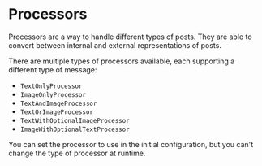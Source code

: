 # Processors

Processors are a way to handle different types of posts.
They are able to convert between
internal and external representations of posts.

There are multiple types of processors available,
each supporting a different type of message:

- `TextOnlyProcessor`
- `ImageOnlyProcessor`
- `TextAndImageProcessor`
- `TextOrImageProcessor`
- `TextWithOptionalImageProcessor`
- `ImageWithOptionalTextProcessor`

You can set the processor to use in the initial configuration,
but you can't change the type of processor at runtime.
